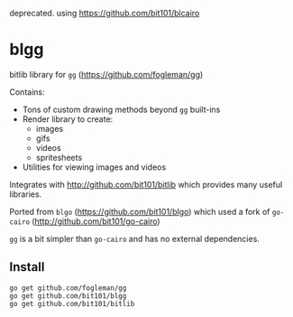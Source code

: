 deprecated. using https://github.com/bit101/blcairo


# blgg

bitlib library for `gg` (https://github.com/fogleman/gg)

Contains:

* Tons of custom drawing methods beyond `gg` built-ins
* Render library to create:
  * images
  * gifs
  * videos
  * spritesheets
* Utilities for viewing images and videos

Integrates with http://github.com/bit101/bitlib which provides many useful libraries.

Ported from `blgo` (https://github.com/bit101/blgo) which used a fork of `go-cairo` (http://github.com/bit101/go-cairo)

`gg` is a bit simpler than `go-cairo` and has no external dependencies.

## Install

    go get github.com/fogleman/gg
    go get github.com/bit101/blgg
    go get github.com/bit101/bitlib
